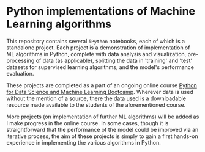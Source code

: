 # Python implementations of Machine Learning algorithms

This repository contains several `iPython` notebooks, each of which is a standalone project. Each project is a demonstration of implementation of ML algorithms in Python, complete with data analysis and visualization, pre-processing of data (as applicable), splitting the data in 'training' and 'test' datasets for supervised learning algorithms, and the model's performance evaluation.  

These projects are completed as a part of an ongoing online course [Python for Data Science and Machine Learning Bootcamp](https://www.udemy.com/course/python-for-data-science-and-machine-learning-bootcamp/). Wherever data is used without the mention of a source, there the data used is a downloadable resource made available to the students of the aforementioned course.  

More projects (on implementation of further ML algorithms) will be added as I make progress in the online course. In some cases, though it is straightforward that the performance of the model could be improved via an iterative process, the aim of these projects is simply to gain a first hands-on experience in implementing the various algorithms in Python.
